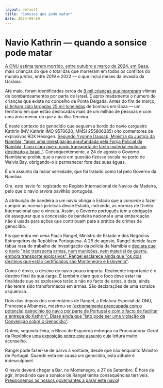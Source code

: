 ```yaml
---
layout: default
title: "Sonsice que pode matar"
date: 2024-09-09
---
```


# Navio Kathrin — quando a sonsice pode matar

[A ONU estima terem morrido, entre outubro e março de 2024, em Gaza](https://turkiye.un.org/en/263401-gaza-number-children-killed-higher-four-years-world-conflict), mais crianças do que o total das que morreram em todos os conflitos do mundo _juntos_, entre 2019 e 2022 — o que inclui meses da invasão da Ucrânia.

Até maio, foram identificadas cerca de [8 mil crianças que morreram](https://www.npr.org/2024/05/15/1251265727/un-gaza-death-toll-women-children) vítimas de bombardeamentos por parte de Israel. É aproximadamente o número de crianças que existe no concelho de Ponta Delgada. Antes do fim de março, [já tinham sido largadas 25 mil toneladas](https://expresso.pt/internacional/medio-oriente/guerra-israel-hamas/2024-03-25-Israel-ja-deixou-cair-mais-de-25-mil-toneladas-de-bombas-em-Gaza-sao-duas-bombas-atomicas-desde-outubro--171-dia-de-guerra--e920fe6a) de bombas em Gaza — um território em que estão deslocadas mais de um milhão de pessoas e com uma área menor do que a da ilha Terceira.

É neste contexto de genocídio que seguem a bordo do navio cargueiro Kathrin (MV Kathrin IMO 9570620, MMSI 255806285) oito contentores de explosivos RDX Hexogen. [Segundo Yvonne Dausab, Ministra da Justiça da Namíbia, “após uma investigação aprofundada pela Força Policial da Namíbia, ficou claro que o navio transporta de facto material explosivo destinado a Israel.”](https://neweralive.na/namibia-blocks-israeli-weapon-carrying-vessel). Consequentemente, a 24 de agosto o Governo Namibiano proibiu que o navio em questão fizesse escala no porto de Walvis Bay, obrigando-o a permanecer fora das suas águas.

É um assunto da maior seriedade, que foi tratado como tal pelo Governo da Namíbia.

Ora, este navio foi registado no Registo Internacional de Navios da Madeira, pelo que o navio arvora pavilhão português.

A atribuição de bandeira a um navio obriga o Estado que a concede a fazer cumprir as normas jurídicas desse Estado, incluindo, as normas de Direito Internacional que o vincula. Assim, o Governo português tem a obrigação de assegurar que a concessão de bandeira nacional a uma embarcação não é usada para ações que contribuam para a prática de crimes de genocídio.

Eis que entra em cena Paulo Rangel, Ministro de Estado e dos Negócios Estrangeiros da República Portuguesa. A 29 de agosto, Rangel decide fazer tábua rasa do trabalho de investigação da polícia da Namíbia e [declara que o navio "não transporta armas, nem munições, nem material de guerra, embora transporte explosivos". Rangel esclarece ainda que "os dois destinos que estão certificados são Montenegro e Eslovénia"](https://www.publico.pt/2024/08/29/politica/noticia/rangel-navio-bandeira-portuguesa-nao-transporta-armas-dirige-israel-2102286).

Como é óbvio, o destino do navio pouco importa. Realmente importante é o destino final da sua carga. É também claro que o foco deve estar na finalidade que os explosivos terão e não no facto de estes, à data, ainda não terem sido transformados em armas. São declarações de uma sonsice asquerosa.

Dois dias depois dos comentários de Rangel, a Relatora Especial da ONU, Francesca Albanese, mostrou-se [“extremamente preocupada com o potencial patrocínio do navio por parte de Portugal e com o facto de facilitar a entrega do Kathrin". Disse ainda que “Isto pode ser uma violação da Convenção sobre o Genocídio"](https://x.com/FranceskAlbs/status/1829709634912813278).

Ontem, segunda-feira, o Bloco de Esquerda entregou na Procuradoria-Geral da República [uma exposição sobre este assunto](https://www.esquerda.net/sites/default/files/2024-09/exposicaopgrkathrin.pdf) cuja leitura muito aconselho.

Rangel pode fazer-se de parvo à vontade, desde que não enquanto Ministro de Portugal. Quando está em causa um genocídio, esta atitude é indesculpável.

O navio deverá chegar a Bar, no Montenegro, a 27 de Setembro. É hora de agir, impedindo que a sonsice de Rangel tenha consequências terríveis. [Pressionemos os nossos governantes a parar este navio](https://docs.google.com/forms/d/e/1FAIpQLScsr_73xEKbea_ZwLVhCFhIZEBTA5nT3XMOK5oHlGHFb9WwVg/viewform)!
